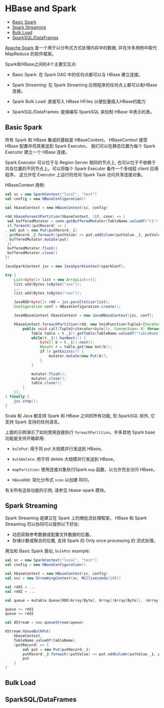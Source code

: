 # HBase and Spark

- [Basic Spark](#basic-spark)
- [Spark Streaming](#spark-streaming)
- [Bulk Load](#bulk-load)
- [SparkSQL/DataFrames](#sparksqldataframes)

[Apache Spark](https://spark.apache.org/) 是一个用于以分布式方式处理内存中的数据, 并在许多用例中取代 MapReduce 的软件框架。

Spark和HBase之间的4个主要交互点:

- Basic Spark: 在 Spark DAG 中的任何点都可以与 HBase 建立连接。

- Spark Streaming: 在 Spark Streaming 应用程序的任何点上都可以有HBase连接。

- Spark Bulk Load: 直接写入 HBase HFiles 以便批量插入HBase的能力

- SparkSQL/DataFrames: 能够编写 SparkSQL 来绘制 HBase 中表示的表。

## Basic Spark

所有 Spark 和 HBase 集成的基础是 HBaseContext。 HBaseContext 接受 HBase 配置并将其推送到 Spark Executor。 我们可以在静态位置为每个 Spark Executor 建立一个 HBase 连接。

Spark Executor 可以位于与 Region Server 相同的节点上, 也可以位于不依赖于共存位置的不同节点上。可以将每个 Spark Executor 看作一个多线程 client 应用程序。 这允许在 Executor 上运行的任何 Spark Task 访问共享连接对象。

HBaseContext 用例:

```scala
val sc = new SparkContext("local", "test")
val config = new HBaseConfiguration()
...
val hbaseContext = new HBaseContext(sc, config)

rdd.hbaseForeachPartition(hbaseContext, (it, conn) => {
 val bufferedMutator = conn.getBufferedMutator(TableName.valueOf("t1"))
 it.foreach((putRecord) => {
. val put = new Put(putRecord._1)
. putRecord._2.foreach((putValue) => put.addColumn(putValue._1, putValue._2, putValue._3))
. bufferedMutator.mutate(put)
 })
 bufferedMutator.flush()
 bufferedMutator.close()
})
```

```java
JavaSparkContext jsc = new JavaSparkContext(sparkConf);

try {
    List<byte[]> list = new ArrayList<>[];
    list.add(Bytes.toBytes("xxx"));
    ...
    list.add(Bytes.toBytes("xxx"));

    JavaRDD<byte[]> rdd = jsc.parallelize(list);
    Configuration conf = HBaseConfiguration.create();

    JavaHBaseContext hbaseContext = new JavaHBaseContext(jsc, conf);

    hbaseContext.foreachPartition(rdd, new VoidFunction<Tuple2<Iterator<byte[]>, Connection>>(){
        public void call(Tuple2<iterator<byte[]>, Connection> t) throws Exception {
            Table table = t._2().getTable(TableName.valueOf("tableName"));
            while(t._1().hasNext()) {
                byte[] b = t._1().next();
                Result r = table.get(new Get(b));
                if (r.getExists()) {
                    mutator.mutate(new Put(b));
                }
            }

            mutator.flush();
            mutator.close();
            table.close();
        }
    });
} finally {
    jsc.stop();
}
```

Scala 和 Java 都支持 Spark 和 HBase 之间的所有功能, 但 SparkSQL 除外, 它支持 Spark 支持的任何语言。

上面的示例演示了如何使用连接执行 `foreachPartition`。许多其他 Spark base 功能是支持开箱即用:

- `bulkPut`: 用于将 put 大规模并行发送到 HBase。

- `bulkDelete`: 用于将 delete 大规模并行发送到 HBase。

- `mapPartition`: 使用连接对象执行Spark `map` 函数，以允许完全访问 HBase。

- `hBaseRDD`: 简化分布式 `scan` 以创建 RDD。

有关所有这些功能的示例, 请参见 hbase-spark 模块。

## Spark Streaming

Spark Streaming 是建立在 Spark 上的微批流处理框架。 HBase 和 Spark Streaming 可以协同可以提供以下好处:

- 动态获取参考数据或配置文件数据的位置。
- 存储计数或聚合的位置, 支持 Spark 的 Only once processing 的 流式处理。

用法和 Basic Spark 类似, `bulkPut` example:

```scala
val sc = new SparkContext("local", "test")
val config = new HBaseConfiguration()

val hbaseContext = new HBaseContext(sc, config)
val ssc = new StreamingContext(sc, Milliseconds(200))

val rdd1 = ...
val rdd2 = ...

val queue = mutable.Queue[RDD[Array[Byte], Array[(Array[Byte]), (Array[Byte]), (Array[Byte])]]]()

queue += rdd1
queue += rdd2

val dStream = ssc.queueStream(queue)

dStream.hbaseBulkPut(
    hbaseContext,
    TableName.valueOf(tableName),
    (putRecord) => {
        val put = new Put(putRecord._1)
        putRecord._2.foreach((putValue) => put.addColumn(putValue._1, putValue._2, putValue._3))
        put
    }
)
```

## Bulk Load

## SparkSQL/DataFrames
